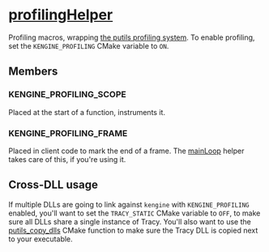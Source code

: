 # [profilingHelper](profilingHelper.hpp)

Profiling macros, wrapping [the putils profiling system](https://github.com/phisko/putils/blob/main/putils_profiling.md). To enable profiling, set the `KENGINE_PROFILING` CMake variable to `ON`.

## Members

### KENGINE_PROFILING_SCOPE

Placed at the start of a function, instruments it.

### KENGINE_PROFILING_FRAME

Placed in client code to mark the end of a frame. The [mainLoop](mainLoop.md) helper takes care of this, if you're using it.

## Cross-DLL usage

If multiple DLLs are going to link against `kengine` with `KENGINE_PROFILING` enabled, you'll want to set the `TRACY_STATIC` CMake variable to `OFF`, to make sure all DLLs share a single instance of Tracy. You'll also want to use the [putils_copy_dlls](https://github.com/phisko/cmake_helpers/blob/main/CMakeModules/putils_copy_dlls.cmake) CMake function to make sure the Tracy DLL is copied next to your executable.